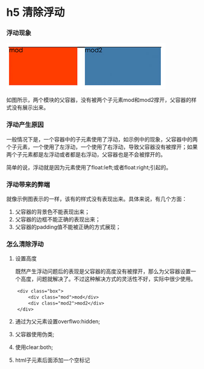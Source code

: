 <link rel="stylesheet" href="/path/to/styles/default.css">
<script src="/path/to/highlight.pack.js"></script>
<script>hljs.initHighlightingOnLoad();</script>

# h5 清除浮动
### 浮动现象
![](images/img1.jpg)

如图所示，两个模块的父容器，没有被两个子元素mod和mod2撑开，父容器的样式没有展示出来。

###  浮动产生原因
一般情况下是，一个容器中的子元素使用了浮动，如示例中的现象，父容器中的两个子元素，一个使用了左浮动，一个使用了右浮动，导致父容器没有被撑开；如果两个子元素都是左浮动或者都是右浮动，父容器也是不会被撑开的。

简单的说，浮动就是因为元素使用了float:left;或者float:right;引起的。

### 浮动带来的弊端
就像示例图表示的一样，该有的样式没有表现出来。具体来说，有几个方面：

1. 父容器的背景色不能表现出来；
2. 父容器的边框不能正确的表现出来；
3. 父容器的padding值不能被正确的方式展现；

### 怎么清除浮动

1. 设置高度
	
	既然产生浮动问题后的表现是父容器的高度没有被撑开，那么为父容器设置一个高度，问题就解决了。不过这种解决方式的灵活性不好，实际中很少使用。



```
	<div class="box">
        <div class="mod">mod</div>
        <div class="mod2">mod2</div>
    </div>
```
	

	

2. 通过为父元素设置overflwo:hidden;



3. 父容器使用伪类;


4. 使用clear:both;



5. html子元素后面添加一个空标记
